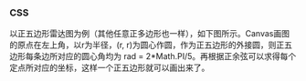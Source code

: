 ### CSS

以正五边形雷达图为例（其他任意正多边形也一样），如下图所示。Canvas画图的原点在左上角，以r为半径，(r, r)为圆心作圆，作为正五边形的外接圆，则正五边形每条边所对应的圆心角均为 rad = 2*Math.PI/5。再根据正余弦可以求得每个定点所对应的坐标，这样一个正五边形就可以画出来了。